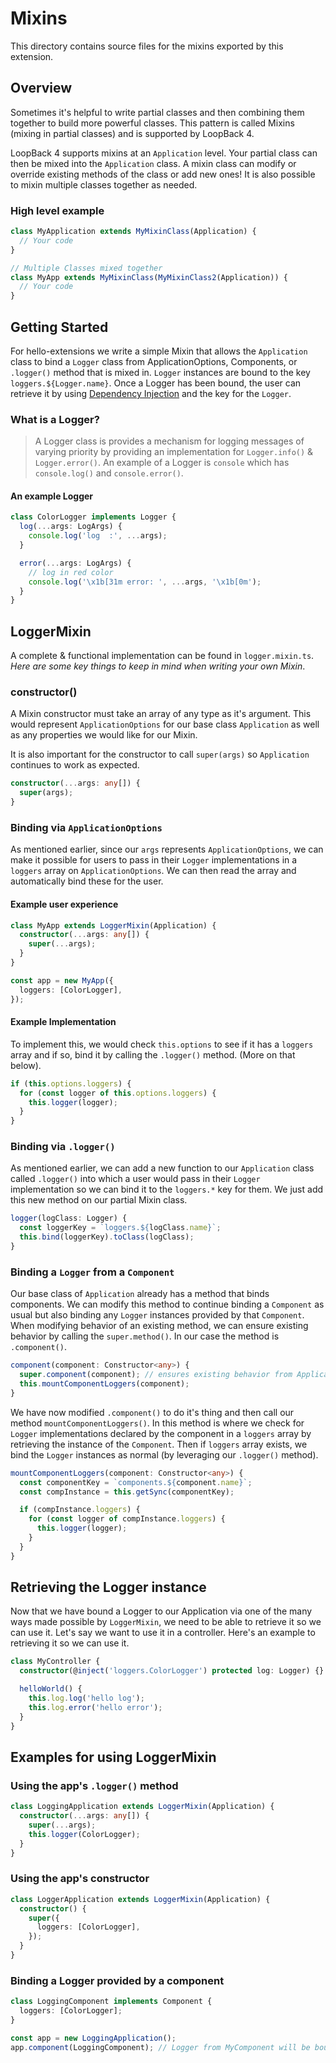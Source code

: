# Mixins

This directory contains source files for the mixins exported by this extension.

## Overview

Sometimes it's helpful to write partial classes and then combining them together
to build more powerful classes. This pattern is called Mixins (mixing in partial
classes) and is supported by LoopBack 4.

LoopBack 4 supports mixins at an `Application` level. Your partial class can
then be mixed into the `Application` class. A mixin class can modify or override
existing methods of the class or add new ones! It is also possible to mixin
multiple classes together as needed.

### High level example

```ts
class MyApplication extends MyMixinClass(Application) {
  // Your code
}

// Multiple Classes mixed together
class MyApp extends MyMixinClass(MyMixinClass2(Application)) {
  // Your code
}
```

## Getting Started

For hello-extensions we write a simple Mixin that allows the `Application` class
to bind a `Logger` class from ApplicationOptions, Components, or `.logger()`
method that is mixed in. `Logger` instances are bound to the key
`loggers.${Logger.name}`. Once a Logger has been bound, the user can retrieve it
by using
[Dependency Injection](http://loopback.io/doc/en/lb4/Dependency-injection.html)
and the key for the `Logger`.

### What is a Logger?

> A Logger class is provides a mechanism for logging messages of varying
> priority by providing an implementation for `Logger.info()` &
> `Logger.error()`. An example of a Logger is `console` which has
> `console.log()` and `console.error()`.

#### An example Logger

```ts
class ColorLogger implements Logger {
  log(...args: LogArgs) {
    console.log('log  :', ...args);
  }

  error(...args: LogArgs) {
    // log in red color
    console.log('\x1b[31m error: ', ...args, '\x1b[0m');
  }
}
```

## LoggerMixin

A complete & functional implementation can be found in `logger.mixin.ts`. _Here
are some key things to keep in mind when writing your own Mixin_.

### constructor()

A Mixin constructor must take an array of any type as it's argument. This would
represent `ApplicationOptions` for our base class `Application` as well as any
properties we would like for our Mixin.

It is also important for the constructor to call `super(args)` so `Application`
continues to work as expected.

```ts
constructor(...args: any[]) {
  super(args);
}
```

### Binding via `ApplicationOptions`

As mentioned earlier, since our `args` represents `ApplicationOptions`, we can
make it possible for users to pass in their `Logger` implementations in a
`loggers` array on `ApplicationOptions`. We can then read the array and
automatically bind these for the user.

#### Example user experience

```ts
class MyApp extends LoggerMixin(Application) {
  constructor(...args: any[]) {
    super(...args);
  }
}

const app = new MyApp({
  loggers: [ColorLogger],
});
```

#### Example Implementation

To implement this, we would check `this.options` to see if it has a `loggers`
array and if so, bind it by calling the `.logger()` method. (More on that
below).

```ts
if (this.options.loggers) {
  for (const logger of this.options.loggers) {
    this.logger(logger);
  }
}
```

### Binding via `.logger()`

As mentioned earlier, we can add a new function to our `Application` class
called `.logger()` into which a user would pass in their `Logger` implementation
so we can bind it to the `loggers.*` key for them. We just add this new method
on our partial Mixin class.

```ts
logger(logClass: Logger) {
  const loggerKey = `loggers.${logClass.name}`;
  this.bind(loggerKey).toClass(logClass);
}
```

### Binding a `Logger` from a `Component`

Our base class of `Application` already has a method that binds components. We
can modify this method to continue binding a `Component` as usual but also
binding any `Logger` instances provided by that `Component`. When modifying
behavior of an existing method, we can ensure existing behavior by calling the
`super.method()`. In our case the method is `.component()`.

```ts
component(component: Constructor<any>) {
  super.component(component); // ensures existing behavior from Application
  this.mountComponentLoggers(component);
}
```

We have now modified `.component()` to do it's thing and then call our method
`mountComponentLoggers()`. In this method is where we check for `Logger`
implementations declared by the component in a `loggers` array by retrieving the
instance of the `Component`. Then if `loggers` array exists, we bind the
`Logger` instances as normal (by leveraging our `.logger()` method).

```ts
mountComponentLoggers(component: Constructor<any>) {
  const componentKey = `components.${component.name}`;
  const compInstance = this.getSync(componentKey);

  if (compInstance.loggers) {
    for (const logger of compInstance.loggers) {
      this.logger(logger);
    }
  }
}
```

## Retrieving the Logger instance

Now that we have bound a Logger to our Application via one of the many ways made
possible by `LoggerMixin`, we need to be able to retrieve it so we can use it.
Let's say we want to use it in a controller. Here's an example to retrieving it
so we can use it.

```ts
class MyController {
  constructor(@inject('loggers.ColorLogger') protected log: Logger) {}

  helloWorld() {
    this.log.log('hello log');
    this.log.error('hello error');
  }
}
```

## Examples for using LoggerMixin

### Using the app's `.logger()` method

```ts
class LoggingApplication extends LoggerMixin(Application) {
  constructor(...args: any[]) {
    super(...args);
    this.logger(ColorLogger);
  }
}
```

### Using the app's constructor

```ts
class LoggerApplication extends LoggerMixin(Application) {
  constructor() {
    super({
      loggers: [ColorLogger],
    });
  }
}
```

### Binding a Logger provided by a component

```ts
class LoggingComponent implements Component {
  loggers: [ColorLogger];
}

const app = new LoggingApplication();
app.component(LoggingComponent); // Logger from MyComponent will be bound to loggers.ColorLogger
```
